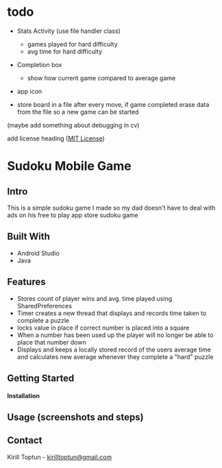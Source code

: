 # todo
- Stats Activity (use file handler class)
  - games played for hard difficulty
  - avg time for hard difficulty

- Completion box
  - show how current game compared to average game


- app icon
- store board in a file after every move, if game completed erase data from the file so a new game can be started

(maybe add something about debugging in cv)

add license heading ([MIT License](LICENSE))

# Sudoku Mobile Game
## Intro
This is a simple sudoku game I made so my dad doesn't have to deal with ads on his free to play app store sudoku game
## Built With
- Android Studio
- Java

## Features
- Stores count of player wins and avg. time played using SharedPreferences
- Timer creates a new thread that displays and records time taken to complete a puzzle
- locks value in place if correct number is placed into a square
- When a number has been used up the player will no longer be able to place that number down
- Displays and keeps a locally stored record of the users average time and calculates new average whenever they complete a "hard" puzzle



## Getting Started
#### Installation

## Usage (screenshots and steps)

## Contact
Kirill Toptun - kirilltoptun@gmail.com